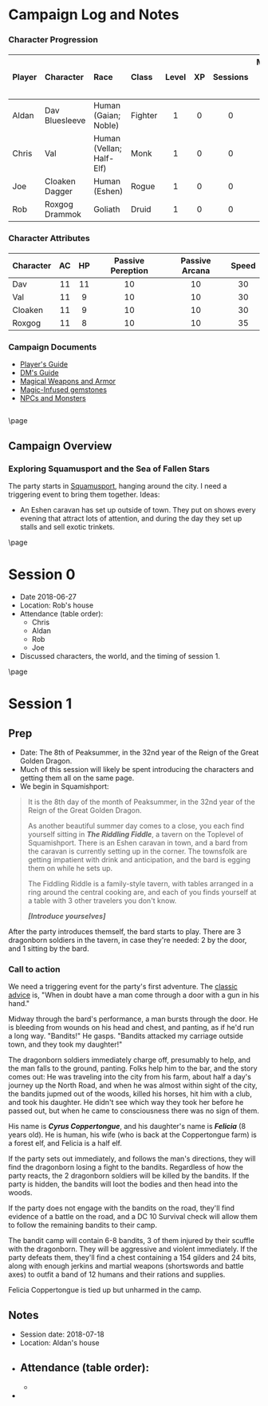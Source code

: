<style>
  .phb{ background : white;}
  .phb img{ display : none;}
  .phb hr+blockquote{background : white;}
</style>

<!--
Homebrewery links
Share: http://homebrewery.naturalcrit.com/share/SkggVU6Zm
Edit: http://homebrewery.naturalcrit.com/edit/SJlleVI6WQ
-->

# Campaign Log and Notes

<div class='wide'>

### Character Progression

<div style='margin-top:20px'></div>


| Player | Character      | Race    | Class   | Level | XP  | Sessions | Marks &nbsp; &nbsp; &nbsp; &nbsp; &nbsp; &nbsp; &nbsp; &nbsp; &nbsp; &nbsp; &nbsp; &nbsp; &nbsp; &nbsp; &nbsp; &nbsp; &nbsp; 
| :----- | :------------- | :------ | :------ | :---: | :-: | :------: | :--
| Aldan  | Dav Bluesleeve | Human (Gaian; Noble) | Fighter | 1 | 0 | 0 | &nbsp;
| Chris  | Val            | Human (Vellan; Half-Elf) | Monk | 1 | 0 | 0 | &nbsp;
| Joe    | Cloaken Dagger | Human (Eshen) | Rogue | 1 | 0 | 0 | &nbsp;
| Rob    | Roxgog Drammok | Goliath | Druid | 1 | 0 | 0 | &nbsp;


<div style='margin-top:20px'></div>


</div>


<div class='wide'>

### Character Attributes

<div style='margin-top:20px'></div>

| Character| AC | HP | Passive Pereption | Passive Arcana | Speed |
| :--------| :-:| :-:| :-:| :-:| :-:
| Dav      | 11 | 11 | 10 | 10 | 30
| Val      | 11 |  9 | 10 | 10 | 30
| Cloaken  | 11 |  9 | 10 | 10 | 30
| Roxgog   | 11 |  8 | 10 | 10 | 35

<div style='margin-top:20px'></div>

</div>

### Campaign Documents
- [Player's Guide](http://homebrewery.naturalcrit.com/share/By7LYLm1Rz)
- [DM's Guide](http://homebrewery.naturalcrit.com/share/SyXj8KBem)
- [Magical Weapons and Armor](http://homebrewery.naturalcrit.com/share/ByXYyOVkl7)
- [Magic-Infused gemstones](http://homebrewery.naturalcrit.com/share/BybQsuaGm)
- [NPCs and Monsters](http://homebrewery.naturalcrit.com/share/rknV3drxm)


```
```

<!--

### Session X: 20XX-XX-XX

*Session summary, added in after the fact and suitable for inclusion in an email.*

- Location: Rob's house
- Attendance (table order):
  - Chris
  - Aldan
  - Rob
  - Joe
- Previous session recap
- Stuff that happened
- More stuff that happened
  - Sub-stuff
- Next session, we will begin with...
  - Things to keep in mind
- XP Earned
  - [Aldan]
  - [Chris]
  - [Joe]
  - [Rob]

-->

\page

## Campaign Overview

### Exploring Squamusport and the Sea of Fallen Stars

The party starts in [Squamusport](http://homebrewery.naturalcrit.com/share/SyXj8KBem#squamusport), hanging around the city.  I need a triggering event to bring them together.  Ideas:

- An Eshen caravan has set up outside of town.  They put on shows every evening that attract lots of attention, and during the day they set up stalls and sell exotic trinkets.


\page


# Session 0

- Date 2018-06-27
- Location: Rob's house
- Attendance (table order):
  - Chris
  - Aldan
  - Rob
  - Joe
- Discussed characters, the world, and the timing of session 1.


\page

# Session 1

## Prep

- Date: The 8th of Peaksummer, in the 32nd year of the Reign of the Great Golden Dragon.
- Much of this session will likely be spent introducing the characters and getting them all on the same page.
- We begin in Squamishport:

> It is the 8th day of the month of Peaksummer, in the 32nd year of the Reign of the Great Golden Dragon.
> 
> As another beautiful summer day comes to a close, you each find yourself sitting in ***The Riddling Fiddle***, a tavern on the Toplevel of Squamishport.  There is an Eshen caravan in town, and a bard from the caravan is currently setting up in the corner.  The townsfolk are getting impatient with drink and anticipation, and the bard is egging them on while he sets up.
>
> The Fiddling Riddle is a family-style tavern, with tables arranged in a ring around the central cooking are, and each of you finds yourself at a table with 3 other travelers you don't know.
>
> ***[Introduce yourselves]***

After the party introduces themself, the bard starts to play.  There are 3 dragonborn soldiers in the tavern, in case they're needed: 2 by the door, and 1 sitting by the bard.

### Call to action

We need a triggering event for the party's first adventure.  The [classic advice](https://quoteinvestigator.com/2014/03/31/gun-hand/) is, "When in doubt have a man come through a door with a gun in his hand."

Midway through the bard's performance, a man bursts through the door.  He is bleeding from wounds on his head and chest, and panting, as if he'd run a long way.  "Bandits!" He gasps. "Bandits attacked my carriage outside town, and they took my daughter!"

The dragonborn soldiers immediately charge off, presumably to help, and the man falls to the ground, panting.  Folks help him to the bar, and the story comes out:  He was traveling into the city from his farm, about half a day's journey up the North Road, and when he was almost within sight of the city, the bandits jupmed out of the woods, killed his horses, hit him with a club, and took his daughter.  He didn't see which way they took her before he passed out, but when he came to consciousness there was no sign of them.

His name is ***Cyrus Coppertongue***, and his daughter's name is ***Felicia*** (8 years old).  He is human, his wife (who is back at the Coppertongue farm) is a forest elf, and Felicia is a half elf.


If the party sets out immediately, and follows the man's directions, they will find the dragonborn losing a fight to the bandits.  Regardless of how the party reacts, the 2 dragonborn soldiers will be killed by the bandits.  If the party is hidden, the bandits will loot the bodies and then head into the woods.

If the party does not engage with the bandits on the road, they'll find evidence of a battle on the road, and a DC 10 Survival check will allow them to follow the remaining bandits to their camp.

The bandit camp will contain 6-8 bandits, 3 of them injured by their scuffle with the dragonborn.  They will be aggressive and violent immediately.  If the party defeats them, they'll find a chest containing a 154 gilders and 24 bits, along with enough jerkins and martial weapons (shortswords and battle axes) to outfit a band of 12 humans and their rations and supplies.

Felicia Coppertongue is tied up but unharmed in the camp.

## Notes

- Session date: 2018-07-18
- Location: Aldan's house
- Attendance (table order):
  - 
  -
- 

